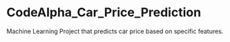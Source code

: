 # CodeAlpha_Car_Price_Prediction
Machine Learning Project that predicts car price based on specific features. 
